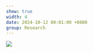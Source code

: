 ```yaml
---
show: true
width: 4
date: 2024-10-12 00:01:00 +0800
group: Research
---
```

<div>
    <img data-src="{{ '/assets/img/research/cgi/cgi5.gif' | relative_url }}" class="lazy w-100 rounded" src="{{ '/assets/img/empty_300x200.png' | relative_url }}">
</div>
